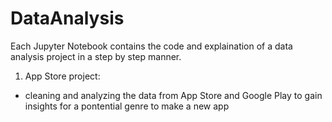 # DataAnalysis
Each Jupyter Notebook contains the code and explaination of a data analysis project in a step by step manner.

1. App Store project:
- cleaning and analyzing the data from App Store and Google Play to gain insights for a pontential genre to make a new app  
